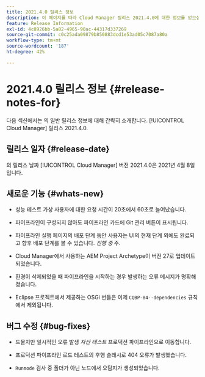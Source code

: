 ```yaml
---
title: 2021.4.0 릴리스 정보
description: 이 페이지를 따라 Cloud Manager 릴리스 2021.4.0에 대한 정보를 얻으십시오
feature: Release Information
exl-id: 4c8926bb-5a82-4965-90ac-44317d337269
source-git-commit: c0c25ada09879b850883dcd1e53ad05c7087a80a
workflow-type: tm+mt
source-wordcount: '187'
ht-degree: 42%

---
```


# 2021.4.0 릴리스 정보 {#release-notes-for}

다음 섹션에서는 의 일반 릴리스 정보에 대해 간략히 소개합니다. [!UICONTROL Cloud Manager] 릴리스 2021.4.0.

## 릴리스 일자 {#release-date}

의 릴리스 날짜 [!UICONTROL Cloud Manager] 버전 2021.4.0은 2021년 4월 8일입니다.

## 새로운 기능 {#whats-new}

* 성능 테스트 가상 사용자에 대한 요청 시간이 20초에서 60초로 늘어났습니다.

* 파이프라인이 구성되지 않아도 파이프라인 카드에 Git 관리 버튼이 표시됩니다.

* 파이프라인 실행 페이지의 배포 단계 동안 사용자는 UI의 현재 단계 외에도 완료되고 향후 배포 단계를 볼 수 있습니다. *진행 중* 주.

* Cloud Manager에서 사용하는 AEM Project Archetype이 버전 27로 업데이트되었습니다.

* 환경이 삭제되었을 때 파이프라인을 시작하는 경우 발생하는 오류 메시지가 명확해졌습니다.

* Eclipse 프로젝트에서 제공하는 OSGi 번들은 이제 `CQBP-84--dependencies` 규칙에서 제외됩니다.

## 버그 수정 {#bug-fixes}

* 드물지만 일시적인 오류 발생 *자산 테스트* 프로덕션 파이프라인으로 이동합니다.

* 프로덕션 파이프라인 로드 테스트의 후행 슬래시로 404 오류가 발생했습니다.

* `Runmode` 검사 중 폴더가 아닌 노드에서 오탐지가 생성되었습니다.

